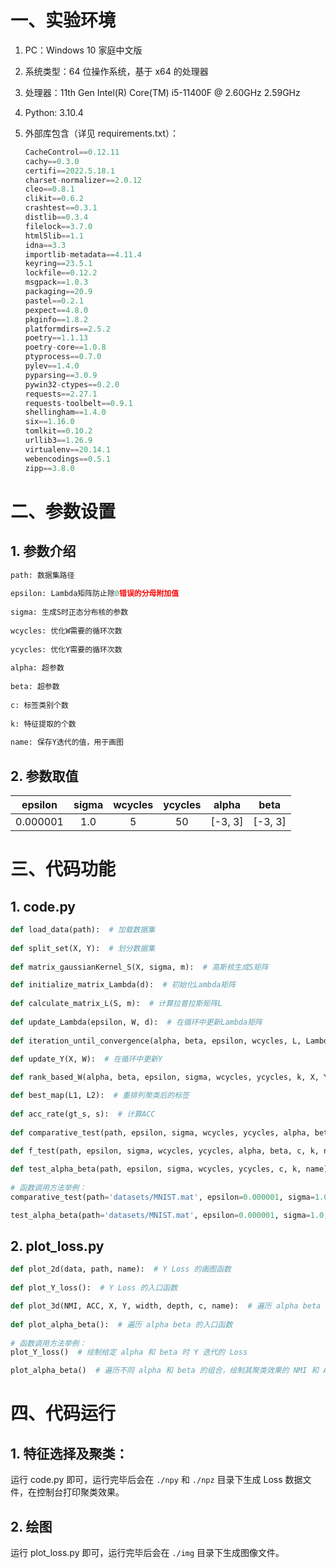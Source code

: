 # 一、实验环境

1. PC：Windows 10 家庭中文版

2. 系统类型：64 位操作系统，基于 x64 的处理器

3. 处理器：11th Gen Intel(R) Core(TM) i5-11400F @ 2.60GHz 2.59GHz

4. Python: 3.10.4

5. 外部库包含（详见 requirements.txt）：

   ```python
   CacheControl==0.12.11
   cachy==0.3.0
   certifi==2022.5.18.1
   charset-normalizer==2.0.12
   cleo==0.8.1
   clikit==0.6.2
   crashtest==0.3.1
   distlib==0.3.4
   filelock==3.7.0
   html5lib==1.1
   idna==3.3
   importlib-metadata==4.11.4
   keyring==23.5.1
   lockfile==0.12.2
   msgpack==1.0.3
   packaging==20.9
   pastel==0.2.1
   pexpect==4.8.0
   pkginfo==1.8.2
   platformdirs==2.5.2
   poetry==1.1.13
   poetry-core==1.0.8
   ptyprocess==0.7.0
   pylev==1.4.0
   pyparsing==3.0.9
   pywin32-ctypes==0.2.0
   requests==2.27.1
   requests-toolbelt==0.9.1
   shellingham==1.4.0
   six==1.16.0
   tomlkit==0.10.2
   urllib3==1.26.9
   virtualenv==20.14.1
   webencodings==0.5.1
   zipp==3.8.0
   ```

# 二、参数设置

## 1. 参数介绍

```python
path: 数据集路径
    
epsilon: Lambda矩阵防止除0错误的分母附加值
    
sigma: 生成S时正态分布核的参数
    
wcycles: 优化W需要的循环次数
    
ycycles: 优化Y需要的循环次数
    
alpha: 超参数
    
beta: 超参数
    
c: 标签类别个数
    
k: 特征提取的个数
    
name: 保存Y迭代的值，用于画图
```

## 2. 参数取值

| epsilon  | sigma | wcycles | ycycles |  alpha  |  beta   |
| :------: | :---: | :-----: | :-----: | :-----: | :-----: |
| 0.000001 |  1.0  |    5    |   50    | [-3, 3] | [-3, 3] |

# 三、代码功能

## 1. code.py

```python
def load_data(path):  # 加载数据集
    
def split_set(X, Y):  # 划分数据集
    
def matrix_gaussianKernel_S(X, sigma, m):  # 高斯核生成S矩阵

def initialize_matrix_Lambda(d):  # 初始化Lambda矩阵
    
def calculate_matrix_L(S, m):  # 计算拉普拉斯矩阵L
    
def update_Lambda(epsilon, W, d):  # 在循环中更新Lambda矩阵
    
def iteration_until_convergence(alpha, beta, epsilon, wcycles, L, Lambda, X, Y, d):  # 算法1，用于生成W

def update_Y(X, W):  # 在循环中更新Y
    
def rank_based_W(alpha, beta, epsilon, sigma, wcycles, ycycles, k, X, Y, m, d, c, name):  # 算法2，用于生成特征值

def best_map(L1, L2):  # 重排列聚类后的标签
    
def acc_rate(gt_s, s):  # 计算ACC
    
def comparative_test(path, epsilon, sigma, wcycles, ycycles, alpha, beta, c, k, name):  # 对比特征提取与特征不提取的效果

def f_test(path, epsilon, sigma, wcycles, ycycles, alpha, beta, c, k, name):  # 不打印信息的算法2
    
def test_alpha_beta(path, epsilon, sigma, wcycles, ycycles, c, k, name):  # 测试alpha与beta的不同取值对聚类结果的影响
    
# 函数调用方法举例：
comparative_test(path='datasets/MNIST.mat', epsilon=0.000001, sigma=1.0, wcycles=5, ycycles=50, alpha=3, beta=1, c=10, k=500, name='./npz/mnist.npz')  # 数据集为mnist ，在给定 alpha 和 beta 值的情况下，评价聚类的效果

test_alpha_beta(path='datasets/MNIST.mat', epsilon=0.000001, sigma=1.0, wcycles=5, ycycles=50, c=10, k=500, name='0')  # 数据集为 mnist ，遍历所有 alpha 和 beta 的组合，评价聚类的效果
```

## 2. plot_loss.py

```python
def plot_2d(data, path, name):  # Y Loss 的画图函数
    
def plot_Y_loss():  # Y Loss 的入口函数

def plot_3d(NMI, ACC, X, Y, width, depth, c, name):  # 遍历 alpha beta 的画图函数
    
def plot_alpha_beta():  # 遍历 alpha beta 的入口函数
    
# 函数调用方法举例：
plot_Y_loss()  # 绘制给定 alpha 和 beta 时 Y 迭代的 Loss

plot_alpha_beta()  # 遍历不同 alpha 和 beta 的组合，绘制其聚类效果的 NMI 和 ACC 指标
```

# 四、代码运行

## 1. 特征选择及聚类：

运行 code.py 即可，运行完毕后会在 `./npy` 和 `./npz` 目录下生成 Loss 数据文件，在控制台打印聚类效果。

## 2. 绘图

运行 plot_loss.py 即可，运行完毕后会在 `./img` 目录下生成图像文件。